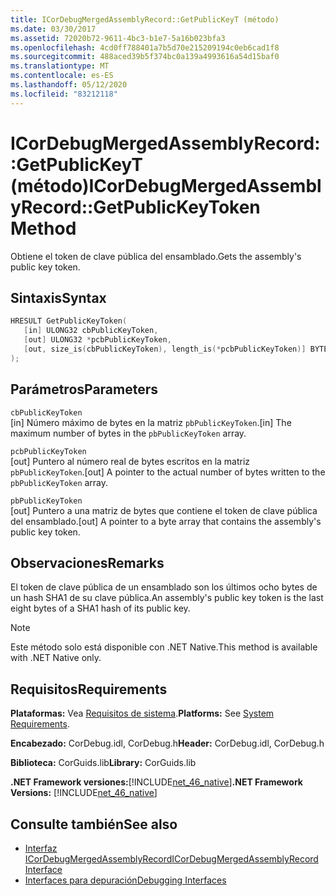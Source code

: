 ```yaml
---
title: ICorDebugMergedAssemblyRecord::GetPublicKeyT (método)
ms.date: 03/30/2017
ms.assetid: 72020b72-9611-4bc3-b1e7-5a16b023bfa3
ms.openlocfilehash: 4cd0ff788401a7b5d70e215209194c0eb6cad1f8
ms.sourcegitcommit: 488aced39b5f374bc0a139a4993616a54d15baf0
ms.translationtype: MT
ms.contentlocale: es-ES
ms.lasthandoff: 05/12/2020
ms.locfileid: "83212118"
---
```

# <a name="icordebugmergedassemblyrecordgetpublickeytoken-method"></a><span data-ttu-id="d419b-102">ICorDebugMergedAssemblyRecord::GetPublicKeyT (método)</span><span class="sxs-lookup"><span data-stu-id="d419b-102">ICorDebugMergedAssemblyRecord::GetPublicKeyToken Method</span></span>
<span data-ttu-id="d419b-103">Obtiene el token de clave pública del ensamblado.</span><span class="sxs-lookup"><span data-stu-id="d419b-103">Gets the assembly's public key token.</span></span>  
  
## <a name="syntax"></a><span data-ttu-id="d419b-104">Sintaxis</span><span class="sxs-lookup"><span data-stu-id="d419b-104">Syntax</span></span>  
  
```cpp  
HRESULT GetPublicKeyToken(  
   [in] ULONG32 cbPublicKeyToken,
   [out] ULONG32 *pcbPublicKeyToken,
   [out, size_is(cbPublicKeyToken), length_is(*pcbPublicKeyToken)] BYTE pbPublicKeyToken[]  
);  
```  
  
## <a name="parameters"></a><span data-ttu-id="d419b-105">Parámetros</span><span class="sxs-lookup"><span data-stu-id="d419b-105">Parameters</span></span>  
 `cbPublicKeyToken`  
 <span data-ttu-id="d419b-106">[in] Número máximo de bytes en la matriz `pbPublicKeyToken`.</span><span class="sxs-lookup"><span data-stu-id="d419b-106">[in] The maximum number of bytes in the `pbPublicKeyToken` array.</span></span>  
  
 `pcbPublicKeyToken`  
 <span data-ttu-id="d419b-107">[out] Puntero al número real de bytes escritos en la matriz `pbPublicKeyToken`.</span><span class="sxs-lookup"><span data-stu-id="d419b-107">[out] A pointer to the actual number of bytes written to the `pbPublicKeyToken` array.</span></span>  
  
 `pbPublicKeyToken`  
 <span data-ttu-id="d419b-108">[out] Puntero a una matriz de bytes que contiene el token de clave pública del ensamblado.</span><span class="sxs-lookup"><span data-stu-id="d419b-108">[out] A pointer to a byte array that contains the assembly's public key token.</span></span>  
  
## <a name="remarks"></a><span data-ttu-id="d419b-109">Observaciones</span><span class="sxs-lookup"><span data-stu-id="d419b-109">Remarks</span></span>  
 <span data-ttu-id="d419b-110">El token de clave pública de un ensamblado son los últimos ocho bytes de un hash SHA1 de su clave pública.</span><span class="sxs-lookup"><span data-stu-id="d419b-110">An assembly's public key token is the last eight bytes of a SHA1 hash of its public key.</span></span>  
  
> [!NOTE]
> <span data-ttu-id="d419b-111">Este método solo está disponible con .NET Native.</span><span class="sxs-lookup"><span data-stu-id="d419b-111">This method is available with .NET Native only.</span></span>  
  
## <a name="requirements"></a><span data-ttu-id="d419b-112">Requisitos</span><span class="sxs-lookup"><span data-stu-id="d419b-112">Requirements</span></span>  
 <span data-ttu-id="d419b-113">**Plataformas:** Vea [Requisitos de sistema](../../get-started/system-requirements.md).</span><span class="sxs-lookup"><span data-stu-id="d419b-113">**Platforms:** See [System Requirements](../../get-started/system-requirements.md).</span></span>  
  
 <span data-ttu-id="d419b-114">**Encabezado:** CorDebug.idl, CorDebug.h</span><span class="sxs-lookup"><span data-stu-id="d419b-114">**Header:** CorDebug.idl, CorDebug.h</span></span>  
  
 <span data-ttu-id="d419b-115">**Biblioteca:** CorGuids.lib</span><span class="sxs-lookup"><span data-stu-id="d419b-115">**Library:** CorGuids.lib</span></span>  
  
 <span data-ttu-id="d419b-116">**.NET Framework versiones:**[!INCLUDE[net_46_native](../../../../includes/net-46-native-md.md)]</span><span class="sxs-lookup"><span data-stu-id="d419b-116">**.NET Framework Versions:** [!INCLUDE[net_46_native](../../../../includes/net-46-native-md.md)]</span></span>  
  
## <a name="see-also"></a><span data-ttu-id="d419b-117">Consulte también</span><span class="sxs-lookup"><span data-stu-id="d419b-117">See also</span></span>

- [<span data-ttu-id="d419b-118">Interfaz ICorDebugMergedAssemblyRecord</span><span class="sxs-lookup"><span data-stu-id="d419b-118">ICorDebugMergedAssemblyRecord Interface</span></span>](icordebugmergedassemblyrecord-interface.md)
- [<span data-ttu-id="d419b-119">Interfaces para depuración</span><span class="sxs-lookup"><span data-stu-id="d419b-119">Debugging Interfaces</span></span>](debugging-interfaces.md)
